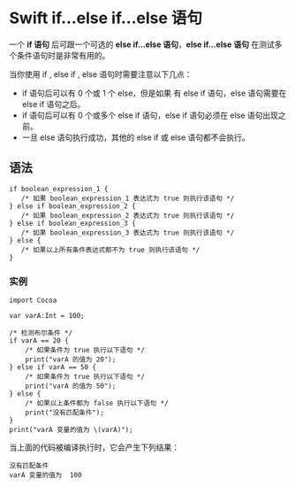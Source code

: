 # Swift if...else if...else 语句

一个 **if 语句** 后可跟一个可选的 **else if...else 语句**，**else if...else 语句** 在测试多个条件语句时是非常有用的。

当你使用 if , else if , else 语句时需要注意以下几点：

*   if 语句后可以有 0 个或 1 个 else，但是如果 有 else if 语句，else 语句需要在 else if 语句之后。
*   if 语句后可以有 0 个或多个 else if 语句，else if 语句必须在 else 语句出现之前。
*   一旦 else 语句执行成功，其他的 else if 或 else 语句都不会执行。

## 语法

```
if boolean_expression_1 {
   /* 如果 boolean_expression_1 表达式为 true 则执行该语句 */
} else if boolean_expression_2 {
   /* 如果 boolean_expression_2 表达式为 true 则执行该语句 */
} else if boolean_expression_3 {
   /* 如果 boolean_expression_3 表达式为 true 则执行该语句 */
} else {
   /* 如果以上所有条件表达式都不为 true 则执行该语句 */
}
```

### 实例

```
import Cocoa

var varA:Int = 100;

/* 检测布尔条件 */
if varA == 20 {
    /* 如果条件为 true 执行以下语句 */
    print("varA 的值为 20");
} else if varA == 50 {
    /* 如果条件为 true 执行以下语句 */
    print("varA 的值为 50");
} else {
    /* 如果以上条件都为 false 执行以下语句 */
    print("没有匹配条件");
}
print("varA 变量的值为 \(varA)");
```

当上面的代码被编译执行时，它会产生下列结果：

```
没有匹配条件 
varA 变量的值为  100
```

